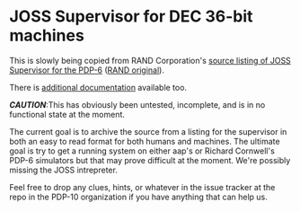 # JOSS Supervisor for DEC 36-bit machines

This is slowly being copied from RAND Corporation's [source listing of JOSS Supervisor for the PDP-6](https://pdp-10.github.io/joss-36/RM-5437-PR_JOSS_Assembly_Listing_of_the_Supervisor.pdf) ([RAND original](https://www.rand.org/pubs/research_memoranda/RM5437.html)).

There is [additional documentation](https://pdp-10.github.io/joss-36/) available too.

***CAUTION***:This has obviously been untested, incomplete, and is in no functional state at the moment.

The current goal is to archive the source from a listing for the supervisor in both an easy to read format for both humans and machines.  The ultimate goal is try to get a running system on either aap's or Richard Cornwell's PDP-6 simulators but that may prove difficult at the moment.  We're possibly missing the JOSS intrepreter.

Feel free to drop any clues, hints, or whatever in the issue tracker at the repo in the PDP-10 organization if you have anything that can help us.

